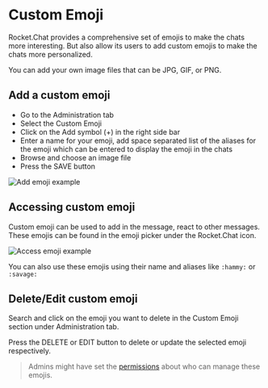 # Custom Emoji

Rocket.Chat provides a comprehensive set of emojis to make the chats more interesting. But also allow its users to add custom emojis to make the chats more personalized.

You can add your own image files that can be JPG, GIF, or PNG.

## Add a custom emoji

* Go to the Administration tab
* Select the Custom Emoji
* Click on the Add symbol \(+\) in the right side bar
* Enter a name for your emoji, add space separated list of the aliases for the emoji which can be entered to display the emoji in the chats
* Browse and choose an image file
* Press the SAVE button

![Add emoji example](../../../.gitbook/assets/example-add-emoji.png)

## Accessing custom emoji

Custom emoji can be used to add in the message, react to other messages. These emojis can be found in the emoji picker under the Rocket.Chat icon.

![Access emoji example](../../../.gitbook/assets/access-emoji.png)

You can also use these emojis using their name and aliases like `:hammy:` or `:savage:`

## Delete/Edit custom emoji

Search and click on the emoji you want to delete in the Custom Emoji section under Administration tab.

Press the DELETE or EDIT button to delete or update the selected emoji respectively.

> Admins might have set the [permissions](../administration/administration-panel/permissions-1.md) about who can manage these emojis.


